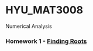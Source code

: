 # HYU_MAT3008
Numerical Analysis

### Homework 1 - [Finding Roots](https://github.com/pch6828/HYU_MAT3008/tree/master/HW1)
